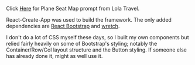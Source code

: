 Click [Here](https://frontend-candidate-homework.lola.co/) for Plane Seat Map prompt from Lola Travel.

React-Create-App was used to build the framework. The only added dependencies are [React Bootstrap](https://react-bootstrap.github.io/getting-started/introduction/) and [wretch](https://github.com/elbywan/wretch).

I don't do a lot of CSS myself these days, so I built my own components but relied fairly heavily on some of Bootstrap's styling; notably the Container/Row/Col layout structure and the Button styling. 
If someone else has already done it, might as well use it.  